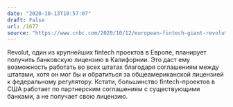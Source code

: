 ```yaml
---
date: "2020-10-13T10:57:07"
draft: False
url: /1677
source: "https://www.cnbc.com/2020/10/12/european-fintech-giant-revolut-is-close-to-applying-for-a-bank-charter-in-california.html"
---
```


Revolut, один из крупнейших fintech проектов в Европе, планирует получить банковскую лицензию в Калифорнии. Это даст ему возможность работать во всех штатах благодаря соглашениям между штатами, хотя он мог бы и обратиться за общеамериканской лицензией к федеральному регулятору. Кстати, большинство fintech-проектов в США работает по партнерским соглашениям с существующими банками, а не получает свою лицензию.
